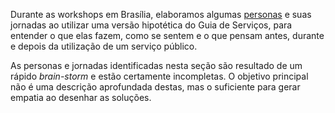 Durante as workshops em Brasília, elaboramos algumas [personas][PERSONAS] e suas jornadas ao utilizar uma versão 
hipotética do Guia de Serviços, para entender o que elas fazem, como se sentem e o que pensam antes, durante e depois da
utilização de um serviço público.

As personas e jornadas identificadas nesta seção são resultado de um rápido _brain-storm_ e estão certamente incompletas.
O objetivo principal não é uma descrição aprofundada destas, mas o suficiente para gerar empatia ao desenhar as soluções.

[PERSONAS]: http://pt.wikipedia.org/wiki/Persona_(marketing)

